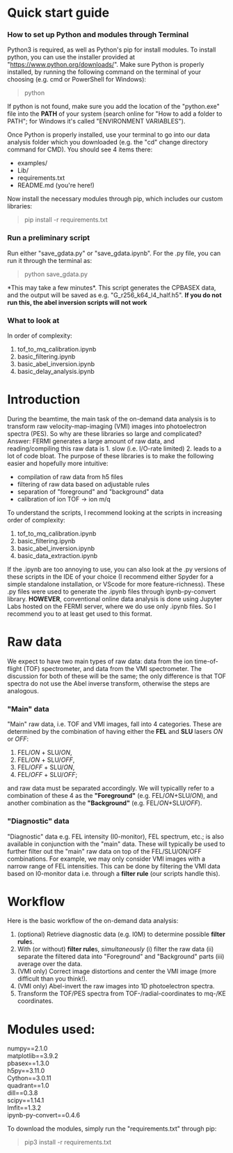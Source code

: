 # Quick start guide

### How to set up Python and modules through Terminal

Python3 is required, as well as Python's pip for install modules. To install python, you can use the installer provided at "https://www.python.org/downloads/". Make sure Python is properly installed, by running the following command on the terminal of your choosing (e.g. cmd or PowerShell for Windows):

> python

If python is not found, make sure you add the location of the "python.exe" file into the __PATH__ of your system (search online for "How to add a folder to PATH"; for Windows it's called "ENVIRONMENT VARIABLES").

Once Python is properly installed, use your terminal to go into our data analysis folder which you downloaded (e.g. the "cd" change directory command for CMD). You should see 4 items there:

- examples/
- Lib/
- requirements.txt
- README.md (you're here!)

Now install the necessary modules through pip, which includes our custom libraries:
> pip install -r requirements.txt

### Run a preliminary script

Run either "save_gdata.py" or "save_gdata.ipynb". For the .py file, you can run it through the terminal as:

> python save_gdata.py

\*This may take a few minutes\*. This script generates the CPBASEX data, and the output will be saved as e.g. "G_r256_k64_l4_half.h5". **If you do not run this, the abel inversion scripts will not work**

### What to look at

In order of complexity:

1. tof_to_mq_calibration.ipynb
2. basic_filtering.ipynb
3. basic_abel_inversion.ipynb
4. basic_delay_analysis.ipynb


# Introduction

During the beamtime, the main task of the on-demand data analysis is to
transform raw velocity-map-imaging (VMI) images into photoelectron spectra
(PES). So why are these libraries so large and complicated? Answer: FERMI generates a large amount of raw data, and reading/compiling this raw data is 1. slow (i.e. I/O-rate limited) 2. leads to a lot of code bloat. The purpose of these libraries is to make the following easier and hopefully more intuitive:

- compilation of raw data from h5 files
- filtering of raw data based on adjustable rules
- separation of "foreground" and "background" data
- calibration of ion TOF -> ion m/q

To understand the scripts, I recommend looking at the scripts in increasing order of complexity:

1. tof_to_mq_calibration.ipynb
2. basic_filtering.ipynb
3. basic_abel_inversion.ipynb
4. basic_data_extraction.ipynb

If the .ipynb are too annoying to use, you can also look at the .py versions of these scripts in the IDE of your choice (I recommend either Spyder for a simple standalone installation, or VScode for more feature-richness). These .py files were used to generate the .ipynb files through ipynb-py-convert library. **HOWEVER**, conventional online data analysis is done using Jupyter Labs hosted on the FERMI server, where we do use only .ipynb files. So I recommend you to at least get used to this format.


# Raw data

We expect to have two main types of raw data: data from the ion time-of-flight (TOF) spectrometer, and data from the VMI spectrometer. The discussion for both of these will be the same; the only difference is that TOF spectra do not use the Abel inverse transform, otherwise the steps are analogous.

### "Main" data

"Main" raw data, i.e. TOF and VMI images, fall into 4 categories. These are determined by the combination of having either the **FEL** and **SLU** lasers *ON* or *OFF*:

1. FEL/*ON* + SLU/*ON*,
2. FEL/*ON* + SLU/*OFF*,
3. FEL/*OFF* + SLU/*ON*,
4. FEL/*OFF* + SLU/*OFF*;

and raw data must be separated accordingly. We will typicallly refer to a combination of these 4 as the **"Foreground"** (e.g. FEL/*ON*+SLU/*ON*), and another combination as the **"Background"** (e.g. FEL/*ON*+SLU/*OFF*).

### "Diagnostic" data

"Diagnostic" data e.g. FEL intensity (I0-monitor), FEL spectrum, etc.; is also available in conjunction with the "main" data. These will typically be used to further filter out the "main" raw data on top of the FEL/SLU/ON/OFF combinations. For example, we may only consider VMI images with a narrow range of FEL intensities. This can be done by filtering the VMI data based on I0-monitor data i.e. through a **filter rule** (our scripts handle this).

# Workflow

Here is the basic workflow of the on-demand data analysis:

1. (optional) Retrieve diagnostic data (e.g. I0M) to determine possible **filter rule**s.
2. With (or without) **filter rule**s, *simultaneously* (i) filter the raw data (ii) separate the filtered data into "Foreground" and "Background" parts (iii) average over the data.
3. (VMI only) Correct image distortions and center the VMI image (more difficult than you think!).
4. (VMI only) Abel-invert the raw images into 1D photoelectron spectra.
5. Transform the TOF/PES spectra from TOF-/radial-coordinates to mq-/KE coordinates.

# Modules used:

numpy==2.1.0\
matplotlib==3.9.2\
pbasex==1.3.0\
h5py==3.11.0\
Cython==3.0.11\
quadrant==1.0\
dill==0.3.8\
scipy==1.14.1\
lmfit==1.3.2\
ipynb-py-convert==0.4.6

To download the modules, simply run the "requirements.txt" through pip:

> pip3 install -r requirements.txt